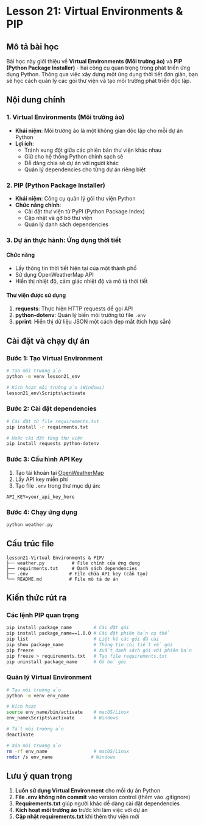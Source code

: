 # Lesson 21: Virtual Environments & PIP

## Mô tả bài học

Bài học này giới thiệu về **Virtual Environments (Môi trường ảo)** và **PIP (Python Package Installer)** - hai công cụ quan trọng trong phát triển ứng dụng Python. Thông qua việc xây dựng một ứng dụng thời tiết đơn giản, bạn sẽ học cách quản lý các gói thư viện và tạo môi trường phát triển độc lập.

## Nội dung chính

### 1. Virtual Environments (Môi trường ảo)

- **Khái niệm**: Môi trường ảo là một không gian độc lập cho mỗi dự án Python
- **Lợi ích**:
  - Tránh xung đột giữa các phiên bản thư viện khác nhau
  - Giữ cho hệ thống Python chính sạch sẽ
  - Dễ dàng chia sẻ dự án với người khác
  - Quản lý dependencies cho từng dự án riêng biệt

### 2. PIP (Python Package Installer)

- **Khái niệm**: Công cụ quản lý gói thư viện Python
- **Chức năng chính**:
  - Cài đặt thư viện từ PyPI (Python Package Index)
  - Cập nhật và gỡ bỏ thư viện
  - Quản lý danh sách dependencies

### 3. Dự án thực hành: Ứng dụng thời tiết

#### Chức năng

- Lấy thông tin thời tiết hiện tại của một thành phố
- Sử dụng OpenWeatherMap API
- Hiển thị nhiệt độ, cảm giác nhiệt độ và mô tả thời tiết

#### Thư viện được sử dụng

1. **requests**: Thực hiện HTTP requests để gọi API
2. **python-dotenv**: Quản lý biến môi trường từ file `.env`
3. **pprint**: Hiển thị dữ liệu JSON một cách đẹp mắt (tích hợp sẵn)

## Cài đặt và chạy dự án

### Bước 1: Tạo Virtual Environment

```bash
# Tạo môi trường ảo
python -m venv lesson21_env

# Kích hoạt môi trường ảo (Windows)
lesson21_env\Scripts\activate
```

### Bước 2: Cài đặt dependencies

```bash
# Cài đặt từ file requirements.txt
pip install -r requirments.txt

# Hoặc cài đặt từng thư viện
pip install requests python-dotenv
```

### Bước 3: Cấu hình API Key

1. Tạo tài khoản tại [OpenWeatherMap](https://openweathermap.org/api)
2. Lấy API key miễn phí
3. Tạo file `.env` trong thư mục dự án:

```
API_KEY=your_api_key_here
```

### Bước 4: Chạy ứng dụng

```bash
python weather.py
```

## Cấu trúc file

```
lesson21-Virtual Environments & PIP/
├── weather.py          # File chính của ứng dụng
├── requirments.txt     # Danh sách dependencies
├── .env               # File chứa API key (cần tạo)
└── README.md          # File mô tả dự án
```

## Kiến thức rút ra

### Các lệnh PIP quan trọng

```bash
pip install package_name        # Cài đặt gói
pip install package_name==1.0.0 # Cài đặt phiên bản cụ thể
pip list                        # Liệt kê các gói đã cài
pip show package_name           # Thông tin chi tiết về gói
pip freeze                      # Xuất danh sách gói với phiên bản
pip freeze > requirements.txt   # Tạo file requirements.txt
pip uninstall package_name      # Gỡ bỏ gói
```

### Quản lý Virtual Environment

```bash
# Tạo môi trường ảo
python -m venv env_name

# Kích hoạt
source env_name/bin/activate    # macOS/Linux
env_name\Scripts\activate       # Windows

# Tắt môi trường ảo
deactivate

# Xóa môi trường ảo
rm -rf env_name                 # macOS/Linux
rmdir /s env_name              # Windows
```

## Lưu ý quan trọng

1. **Luôn sử dụng Virtual Environment** cho mỗi dự án Python
2. **File .env không nên commit** vào version control (thêm vào .gitignore)
3. **Requirements.txt** giúp người khác dễ dàng cài đặt dependencies
4. **Kích hoạt môi trường ảo** trước khi làm việc với dự án
5. **Cập nhật requirements.txt** khi thêm thư viện mới
